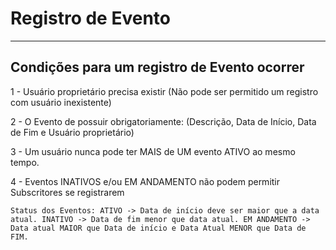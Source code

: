 # Registro de Evento
---
## Condições para um registro de Evento ocorrer

1 - Usuário proprietário precisa existir (Não pode ser permitido um registro com usuário inexistente)

2 - O Evento de possuir obrigatoriamente: (Descrição, Data de Início, Data de Fim e Usuário proprietário)

3 - Um usuário nunca pode ter MAIS de UM evento ATIVO ao mesmo tempo.

4 - Eventos INATIVOS e/ou EM ANDAMENTO não podem permitir Subscritores se registrarem

```Status dos Eventos: ATIVO -> Data de início deve ser maior que a data atual. INATIVO -> Data de fim menor que data atual. EM ANDAMENTO -> Data atual MAIOR que Data de início e Data Atual MENOR que Data de FIM. ```

